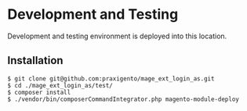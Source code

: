 # Development and Testing

Development and testing environment is deployed into this location.

## Installation

    $ git clone git@github.com:praxigento/mage_ext_login_as.git
    $ cd ./mage_ext_login_as/test/
    $ composer install
    $ ./vendor/bin/composerCommandIntegrator.php magento-module-deploy


